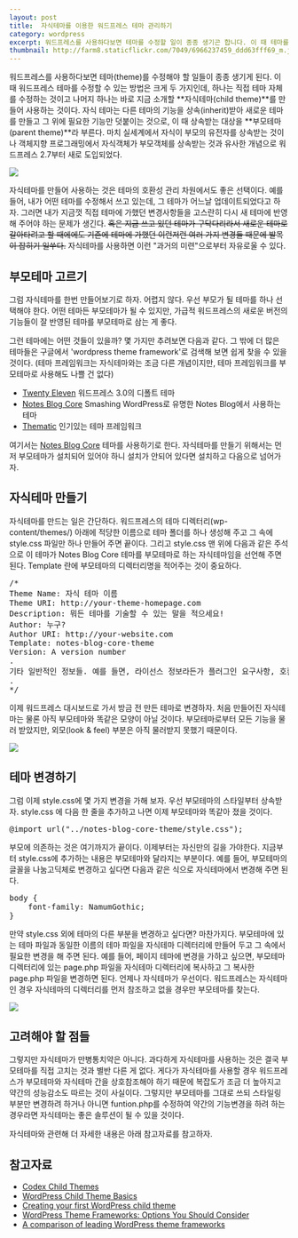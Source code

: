 ```yaml
---
layout: post
title:  자식테마를 이용한 워드프레스 테마 관리하기
category: wordpress
excerpt: 워드프레스를 사용하다보면 테마를 수정할 일이 종종 생기곤 합니다. 이 때 테마를 수정하는 방법에는 어떤 것들이 있을까요? 자식테마(child theme)를 이용하는 건 어떨까요.
thumbnail: http://farm8.staticflickr.com/7049/6966237459_ddd63fff69_m.jpg
---
```


워드프레스를 사용하다보면 테마(theme)를 수정해야 할 일들이 종종 생기게 된다. 이 때 워드프레스 테마를 수정할 수 있는 방법은 크게 두 가지인데, 하나는 직접 테마 자체를 수정하는 것이고 나머지 하나는 바로 지금 소개할 **자식테마(child theme)**를 만들어 사용하는 것이다. 자식 테마는 다른 테마의 기능을 상속(inherit)받아 새로운 테마를 만들고 그 위에 필요한 기능만 덧붙이는 것으로, 이 때 상속받는 대상을 **부모테마(parent theme)**라 부른다. 마치 실세계에서 자식이 부모의 유전자를 상속받는 것이나 객체지향 프로그래밍에서 자식객체가 부모객체를 상속받는 것과 유사한 개념으로 워드프레스 2.7부터 새로 도입되었다.

![](http://farm8.staticflickr.com/7049/6966237459_ddd63fff69.jpg)

자식테마를 만들어 사용하는 것은 테마의 호환성 관리 차원에서도 좋은 선택이다. 예를 들어, 내가 어떤 테마를 수정해서 쓰고 있는데, 그 테마가 어느날 업데이트되었다고 하자. 그러면 내가 지금껏 직접 테마에 가했던 변경사항들을 고스란히 다시 새 테마에 반영해 주어야 하는 문제가 생긴다. <strike>혹은 지금 쓰고 있던 테마가 구닥다리라서 새로운 테마로 갈아타려고 할 때에에도 기존에 테마에 가했던 이런저런 여러 가지 변경들 때문에 발목이 잡히기 일쑤다.</strike> 자식테마를 사용하면 이런 "과거의 미련"으로부터 자유로울 수 있다.

## 부모테마 고르기

그럼 자식테마를 한번 만들어보기로 하자. 어렵지 않다. 우선 부모가 될 테마를 하나 선택해야 한다. 어떤 테마든 부모테마가 될 수 있지만, 가급적 워드프레스의 새로운 버전의 기능들이 잘 반영된 테마를 부모테마로 삼는 게 좋다. 

그런 테마에는 어떤 것들이 있을까? 몇 가지만 추려보면 다음과 같다. 그 밖에 더 많은 테마들은 구글에서  'wordpress theme framework'로 검색해 보면 쉽게 찾을 수 있을 것이다. (테마 프레임워크는 자식테마와는 조금 다른 개념이지만, 테마 프레임워크를 부모테마로 사용해도 나쁠 건 없다)

* [Twenty Eleven](http://theme.wordpress.com/themes/twentyeleven/) 워드프레스 3.0의 디폴트 테마
* [Notes Blog Core](http://wordpress.org/extend/themes/notes-blog-core-theme) Smashing WordPress로 유명한 Notes Blog에서 사용하는 테마
* [Thematic](http://wordpress.org/extend/themes/thematic) 인기있는 테마 프레임워크

여기서는 [Notes Blog Core](http://wordpress.org/extend/themes/notes-blog-core-theme) 테마를 사용하기로 한다. 자식테마를 만들기 위해서는 먼저 부모테마가 설치되어 있어야 하니 설치가 안되어 있다면 설치하고 다음으로 넘어가자.

## 자식테마 만들기

자식테마를 만드는 일은 간단하다. 워드프레스의 테마 디렉터리(wp-content/themes/) 아래에 적당한 이름으로 테마 폴더를 하나 생성해 주고 그 속에 style.css 파일만 하나 만들어 주면 끝이다. 그리고 style.css 맨 위에 다음과 같은 주석으로 이 테마가 Notes Blog Core 테마를 부모테마로 하는 자식테마임을 선언해 주면 된다. Template 란에 부모테마의 디렉터리명을 적어주는 것이 중요하다.

<pre class="prettyprint">
/*
Theme Name: 자식 테마 이름
Theme URI: http://your-theme-homepage.com
Description: 뭐든 테마를 기술할 수 있는 말을 적으세요!
Author: 누구?
Author URI: http://your-website.com
Template: notes-blog-core-theme
Version: A version number
.
기타 일반적인 정보들. 예를 들면, 라이선스 정보라든가 플러그인 요구사항, 호환성 정보, 기타 사용자들과 나누고픈 내용들
.
*/
</pre>

이제 워드프레스 대시보드로 가서 방금 전 만든 테마로 변경하자. 처음 만들어진 자식테마는 물론 아직 부모테마와 똑같은 모양이 아닐 것이다. 부모테마로부터 모든 기능을 물러 받았지만, 외모(look & feel) 부분은 아직 물러받지 못했기 때문이다. 

![](http://farm8.staticflickr.com/7193/6966237287_e2e74c6905_z.jpg)


## 테마 변경하기

그럼 이제 style.css에 몇 가지 변경을 가해 보자. 우선 부모테마의 스타일부터 상속받자. style.css 에 다음 한 줄을 추가하고 나면 이제 부모테마와 똑같아 졌을 것이다.

<pre class="prettyprint">
@import url("../notes-blog-core-theme/style.css");
</pre>

부모에 의존하는 것은 여기까지가 끝이다. 이제부터는 자신만의 길을 가야한다. 지금부터 style.css에 추가하는 내용은 부모테마와 달라지는 부분이다. 예를 들어, 부모테마의 글꼴을 나눔고딕체로 변경하고 싶다면 다음과 같은 식으로 자식테마에서 변경해 주면 된다.

<pre class="prettyprint">
body {
	font-family: NamumGothic;
}
</pre>

만약 style.css 외에 테마의 다른 부분을 변경하고 싶다면? 마찬가지다. 부모테마에 있는 테마 파일과 동일한 이름의 테마 파일을 자식테마 디렉터리에 만들어 두고 그 속에서 필요한 변경을 해 주면 된다. 예를 들어, 페이지 테마에 변경을 가하고 싶으면, 부모테마 디렉터리에 있는 page.php 파일을 자식테마 디렉터리에 복사하고 그 복사한 page.php 파일을 변경하면 된다. 언제나 자식테마가 우선이다. 워드프레스는 자식테마인 경우 자식테마의 디렉터리를 먼저 참조하고 없을 경우만 부모테마를 찾는다.

![](http://farm8.staticflickr.com/7046/6966237383_534c87d570_z.jpg)

## 고려해야 할 점들

그렇지만 자식테마가 만병통치약은 아니다. 과다하게 자식테마를 사용하는 것은 결국 부모테마를 직접 고치는 것과 별반 다른 게 없다. 게다가 자식테마를 사용할 경우 워드프레스가 부모테마와 자식테마 간을 상호참조해야 하기 때문에 복잡도가 조금 더 높아지고 약간의 성능감소도 따르는 것이 사실이다. 그렇지만 부모테마를 그대로 쓰되 스타일링 부분만 변경하려 하거나 아니면 funtion.php를 수정하여 약간의 기능변경을 하려 하는 경우라면 자식테마는 좋은 솔루션이 될 수 있을 것이다.

자식테마와 관련해 더 자세한 내용은 아래 참고자료를 참고하자.

## 참고자료

* [Codex Child Themes](http://codex.wordpress.org/Child_Themes)
* [WordPress Child Theme Basics](http://themeshaper.com/2009/04/17/wordpress-child-theme-basics/)
* [Creating your first WordPress child theme](http://www.webdesignerdepot.com/2011/12/creating-your-first-wordpress-child-theme/)
* [WordPress Theme Frameworks: Options You Should Consider](http://sixrevisions.com/wordpress/wordpress-theme-frameworks-options-you-should-consider/)
* [A comparison of leading WordPress theme frameworks](http://www.webdesignerdepot.com/2011/10/a-comparison-of-leading-wordpress-theme-frameworks/)

